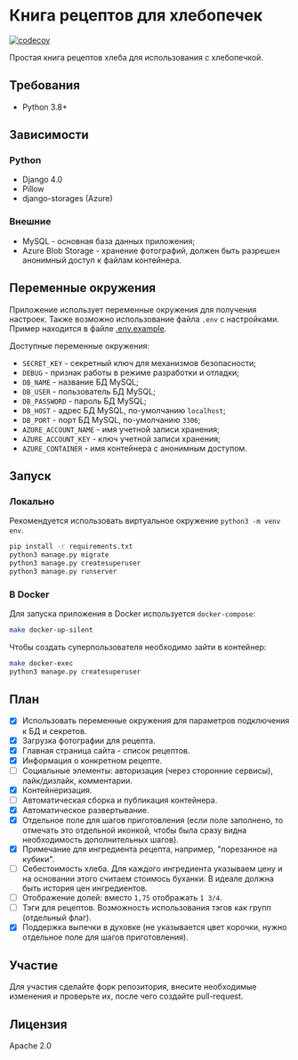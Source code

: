 # Книга рецептов для хлебопечек

[![codecov](https://codecov.io/gh/capcom6/django-bread/branch/master/graph/badge.svg?token=AIZLFLWB95)](https://codecov.io/gh/capcom6/django-bread)

Простая книга рецептов хлеба для использования с хлебопечкой.

## Требования

* Python 3.8+

## Зависимости

### Python

* Django 4.0
* Pillow
* django-storages (Azure)

### Внешние

* MySQL - основная база данных приложения;
* Azure Blob Storage - хранение фотографий, должен быть разрешен анонимный доступ к файлам контейнера.

## Переменные окружения

Приложение использует переменные окружения для получения настроек. Также возможно использование файла `.env` с настройками. Пример находится в файле [.env.example](.env.example).

Доступные переменные окружения:

* `SECRET_KEY` - секретный ключ для механизмов безопасности;
* `DEBUG` - признак работы в режиме разработки и отладки;
* `DB_NAME` - название БД MySQL;
* `DB_USER` - пользователь БД MySQL;
* `DB_PASSWORD` - пароль БД MySQL;
* `DB_HOST` - адрес БД MySQL, по-умолчанию `localhost`;
* `DB_PORT` - порт БД MySQL, по-умолчанию `3306`;
* `AZURE_ACCOUNT_NAME` - имя учетной записи хранения;
* `AZURE_ACCOUNT_KEY` - ключ учетной записи хранения;
* `AZURE_CONTAINER` - имя контейнера с анонимным доступом.

## Запуск

### Локально

Рекомендуется использовать виртуальное окружение `python3 -m venv env`.

```sh
pip install -r requirements.txt
python3 manage.py migrate
python3 manage.py createsuperuser
python3 manage.py runserver
```

### В Docker

Для запуска приложения в Docker используется `docker-compose`:

```sh
make docker-up-silent
```

Чтобы создать суперпользователя необходимо зайти в контейнер:

```sh
make docker-exec
python3 manage.py createsuperuser
```

## План

- [x] Использовать переменные окружения для параметров подключения к БД и секретов.
- [x] Загрузка фотографии для рецепта.
- [x] Главная страница сайта - список рецептов.
- [x] Информация о конкретном рецепте.
- [ ] Социальные элементы: авторизация (через сторонние сервисы), лайк/дизлайк, комментарии.
- [x] Контейнеризация.
- [ ] Автоматическая сборка и публикация контейнера.
- [x] Автоматическое развертывание.
- [x] Отдельное поле для шагов приготовления (если поле заполнено, то отмечать это отдельной иконкой, чтобы была сразу видна необходимость дополнительных шагов).
- [x] Примечание для ингредиента рецепта, например, "порезанное на кубики".
- [ ] Себестоимость хлеба. Для каждого ингредиента указываем цену и на основании этого считаем стоимось буханки. В идеале должна быть история цен ингредиентов.
- [ ] Отображение долей: вместо `1,75` отображать `1 3/4`.
- [ ] Тэги для рецептов. Возможность использования тэгов как групп (отдельный флаг).
- [x] Поддержка выпечки в духовке (не указывается цвет корочки, нужно отдельное поле для шагов приготовления).

## Участие

Для участия сделайте форк репозитория, внесите необходимые изменения и проверьте их, после чего создайте pull-request.

## Лицензия

Apache 2.0
